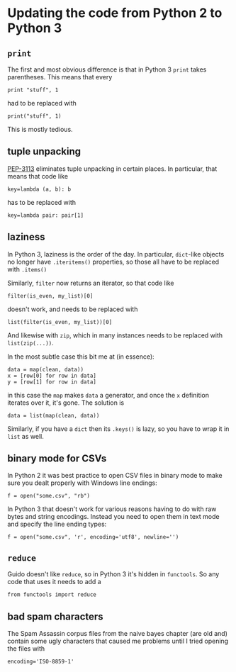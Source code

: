 # Updating the code from Python 2 to Python 3

## `print`

The first and most obvious difference is that in Python 3 `print` takes parentheses.
This means that every

```
print "stuff", 1
```

had to be replaced with

```
print("stuff", 1)
```

This is mostly tedious.

## tuple unpacking

<a href="https://www.python.org/dev/peps/pep-3113/">PEP-3113</a> eliminates
tuple unpacking in certain places. In particular, that means that code like

```
key=lambda (a, b): b
```

has to be replaced with

```
key=lambda pair: pair[1]
```

## laziness

In Python 3, laziness is the order of the day. In particular, `dict`-like
objects no longer have `.iteritems()` properties, so those all have to be replaced
with `.items()`

Similarly, `filter` now returns an iterator, so that code like

```
filter(is_even, my_list)[0]
```

doesn't work, and needs to be replaced with

```
list(filter(is_even, my_list))[0]
```

And likewise with `zip`, which in many instances needs to be replaced with `list(zip(...))`.

In the most subtle case this bit me at (in essence):

```
data = map(clean, data))
x = [row[0] for row in data]
y = [row[1] for row in data]
```

in this case the `map` makes `data` a generator, and once the `x` definition iterates
over it, it's gone. The solution is

```
data = list(map(clean, data))
```

Similarly, if you have a `dict` then its `.keys()` is lazy, so you have to wrap
it in `list` as well.

## binary mode for CSVs

In Python 2 it was best practice to open CSV files in binary mode to
make sure you dealt properly with Windows line endings:

```
f = open("some.csv", "rb")
```

In Python 3 that doesn't work for various reasons having to do with raw bytes
and string encodings. Instead you need to open them in text mode and
specify the line ending types:

```
f = open("some.csv", 'r', encoding='utf8', newline='')
```

## `reduce`

Guido doesn't like `reduce`, so in Python 3 it's hidden in `functools`. So any code
that uses it needs to add a

```
from functools import reduce
```

## bad spam characters

The Spam Assassin corpus files from the naive bayes chapter (are old and)
contain some ugly characters that caused me problems until I tried opening the
files with

```
encoding='ISO-8859-1'
```
